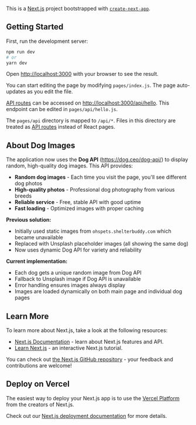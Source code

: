 This is a [Next.js](https://nextjs.org/) project bootstrapped with [`create-next-app`](https://github.com/vercel/next.js/tree/canary/packages/create-next-app).

## Getting Started

First, run the development server:

```bash
npm run dev
# or
yarn dev
```

Open [http://localhost:3000](http://localhost:3000) with your browser to see the result.

You can start editing the page by modifying `pages/index.js`. The page auto-updates as you edit the file.

[API routes](https://nextjs.org/docs/api-routes/introduction) can be accessed on [http://localhost:3000/api/hello](http://localhost:3000/api/hello). This endpoint can be edited in `pages/api/hello.js`.

The `pages/api` directory is mapped to `/api/*`. Files in this directory are treated as [API routes](https://nextjs.org/docs/api-routes/introduction) instead of React pages.

## About Dog Images

The application now uses the **Dog API** (https://dog.ceo/dog-api/) to display random, high-quality dog images. This API provides:

- **Random dog images** - Each time you visit the page, you'll see different dog photos
- **High-quality photos** - Professional dog photography from various breeds
- **Reliable service** - Free, stable API with good uptime
- **Fast loading** - Optimized images with proper caching

**Previous solution:**

- Initially used static images from `ohspets.shelterbuddy.com` which became unavailable
- Replaced with Unsplash placeholder images (all showing the same dog)
- Now uses dynamic Dog API for variety and reliability

**Current implementation:**

- Each dog gets a unique random image from Dog API
- Fallback to Unsplash image if Dog API is unavailable
- Error handling ensures images always display
- Images are loaded dynamically on both main page and individual dog pages

## Learn More

To learn more about Next.js, take a look at the following resources:

- [Next.js Documentation](https://nextjs.org/docs) - learn about Next.js features and API.
- [Learn Next.js](https://nextjs.org/learn) - an interactive Next.js tutorial.

You can check out [the Next.js GitHub repository](https://github.com/vercel/next.js/) - your feedback and contributions are welcome!

## Deploy on Vercel

The easiest way to deploy your Next.js app is to use the [Vercel Platform](https://vercel.com/new?utm_medium=default-template&filter=next.js&utm_source=create-next-app&utm_campaign=create-next-app-readme) from the creators of Next.js.

Check out our [Next.js deployment documentation](https://nextjs.org/docs/deployment) for more details.
